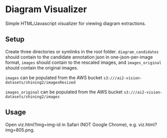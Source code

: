 # Diagram Visualizer

Simple HTML/Javascript visualizer for viewing diagram extractions.

## Setup

Create three directories or symlinks in the root
folder. ```diagram_candidates``` should contain to the candidate
annotation json in one-json-per-image format, ```images``` should
contain to the rescaled images, and ```images_original``` should
contain the original images.

```images``` can be populated from the AWS bucket ```s3:///ai2-vision-datasets/shining2/imagesResized```

```images_original``` can be populated from the AWS bucket ```s3:///ai2-vision-datasets/shining2/images```

## Usage

Open viz.html?img=img-id in Safari (NOT Google Chrome),
e.g. viz.html?img=805.png.